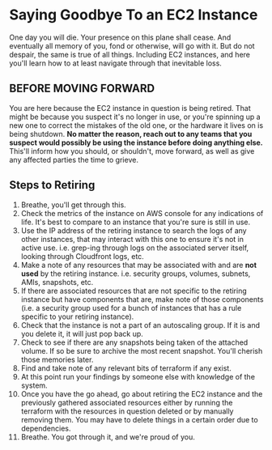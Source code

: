 # Saying Goodbye To an EC2 Instance

One day you will die. Your presence on this plane shall cease. And eventually all memory of you, fond or otherwise, will go with it. But do not despair, the same is true of all things. Including EC2 instances, and here you'll learn how to at least navigate through that inevitable loss.

## **BEFORE MOVING FORWARD**

You are here because the EC2 instance in question is being retired. That might be because you suspect it's no longer in use, or you're spinning up a new one to correct the mistakes of the old one, or the hardware it lives on is being shutdown. **No matter the reason, reach out to any teams that you suspect would possibly be using the instance before doing anything else.** This'll inform how you should, or shouldn't, move forward, as well as give any affected parties the time to grieve.

## Steps to Retiring

1. Breathe, you'll get through this.
1. Check the metrics of the instance on AWS console for any indications of life. It's best to compare to an instance that you're sure is still in use.
1. Use the IP address of the retiring instance to search the logs of any other instances, that may interact with this one to ensure it's not in active use. i.e. grep-ing through logs on the associated server itself, looking through Cloudfront logs, etc.
1. Make a note of any resources that may be associated with and are **not used** by the retiring instance. i.e. security groups, volumes, subnets, AMIs, snapshots, etc.
1. If there are associated resources that are not specific to the retiring instance but have components that are, make note of those components (i.e. a security group used for a bunch of instances that has a rule specific to your retiring instance).
1. Check that the instance is not a part of an autoscaling group. If it is and you delete it, it will just pop back up.
1. Check to see if there are any snapshots being taken of the attached volume. If so be sure to archive the most recent snapshot. You'll cherish those memories later.
1. Find and take note of any relevant bits of terraform if any exist.
1. At this point run your findings by someone else with knowledge of the system.
1. Once you have the go ahead, go about retiring the EC2 instance and the previously gathered associated resources either by running the terraform with the resources in question deleted or by manually removing them. You may have to delete things in a certain order due to dependencies.
1. Breathe. You got through it, and we're proud of you.
